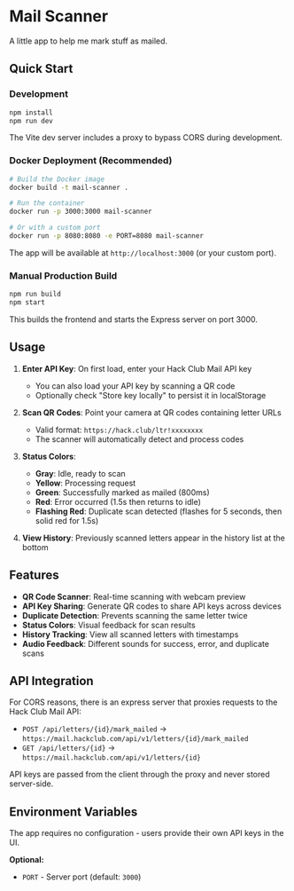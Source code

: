 # Mail Scanner

A little app to help me mark stuff as mailed.

## Quick Start

### Development

```bash
npm install
npm run dev
```

The Vite dev server includes a proxy to bypass CORS during development.

### Docker Deployment (Recommended)

```bash
# Build the Docker image
docker build -t mail-scanner .

# Run the container
docker run -p 3000:3000 mail-scanner

# Or with a custom port
docker run -p 8080:8080 -e PORT=8080 mail-scanner
```

The app will be available at `http://localhost:3000` (or your custom port).

### Manual Production Build

```bash
npm run build
npm start
```

This builds the frontend and starts the Express server on port 3000.

## Usage

1. **Enter API Key**: On first load, enter your Hack Club Mail API key

   - You can also load your API key by scanning a QR code
   - Optionally check "Store key locally" to persist it in localStorage

2. **Scan QR Codes**: Point your camera at QR codes containing letter URLs

   - Valid format: `https://hack.club/ltr!xxxxxxxx`
   - The scanner will automatically detect and process codes

3. **Status Colors**:

   - **Gray**: Idle, ready to scan
   - **Yellow**: Processing request
   - **Green**: Successfully marked as mailed (800ms)
   - **Red**: Error occurred (1.5s then returns to idle)
   - **Flashing Red**: Duplicate scan detected (flashes for 5 seconds, then solid red for 1.5s)

4. **View History**: Previously scanned letters appear in the history list at the bottom

## Features

- **QR Code Scanner**: Real-time scanning with webcam preview
- **API Key Sharing**: Generate QR codes to share API keys across devices
- **Duplicate Detection**: Prevents scanning the same letter twice
- **Status Colors**: Visual feedback for scan results
- **History Tracking**: View all scanned letters with timestamps
- **Audio Feedback**: Different sounds for success, error, and duplicate scans

## API Integration

For CORS reasons, there is an express server that proxies requests to the Hack Club Mail API:

- `POST /api/letters/{id}/mark_mailed` → `https://mail.hackclub.com/api/v1/letters/{id}/mark_mailed`
- `GET /api/letters/{id}` → `https://mail.hackclub.com/api/v1/letters/{id}`

API keys are passed from the client through the proxy and never stored server-side.

## Environment Variables

The app requires no configuration - users provide their own API keys in the UI.

**Optional:**

- `PORT` - Server port (default: `3000`)
